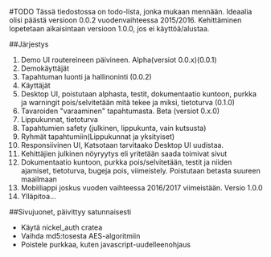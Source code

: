 #TODO
Tässä tiedostossa on todo-lista, jonka mukaan mennään. Ideaalia olisi päästä versioon 0.0.2 vuodenvaihteessa 2015/2016.
Kehittäminen lopetetaan aikaisintaan versioon 1.0.0, jos ei käyttöä/alustaa.


##Järjestys
1. Demo UI routereineen päivineen. Alpha(versiot 0.0.x)(0.0.1)
2. Demokäyttäjät 
3. Tapahtuman luonti ja hallinoninti (0.0.2)
4. Käyttäjät
5. Desktop UI, poistutaan alphasta, testit, dokumentaatio kuntoon, purkka ja warningit pois/selvitetään mitä tekee ja miksi, tietoturva (0.1.0)
6. Tavaroiden "varaaminen" tapahtumasta. Beta (versiot 0.x.0)
7. Lippukunnat, tietoturva
8. Tapahtumien safety (julkinen, lippukunta, vain kutsusta)
9. Ryhmät tapahtumiin(Lippukunnat ja yksityiset)
10. Responsiivinen UI, Katsotaan tarvitaako Desktop UI uudistaa.
11. Kehittäjien julkinen nöyryytys eli yritetään saada toimivat sivut
12. Dokumentaatio kuntoon, purkka pois/selvitetään, testit ja niiden ajamiset, tietoturva, bugeja pois, viimeistely. Poistutaan betasta suureen maailmaan
11. Mobiiliappi joskus vuoden vaihteessa 2016/2017 viimeistään. Versio 1.0.0
13. Ylläpitoa...

##Sivujuonet, päivittyy satunnaisesti
* Käytä nickel_auth cratea
* Vaihda md5:tosesta AES-algoritmiin
* Poistele purkkaa, kuten javascript-uudelleenohjaus
